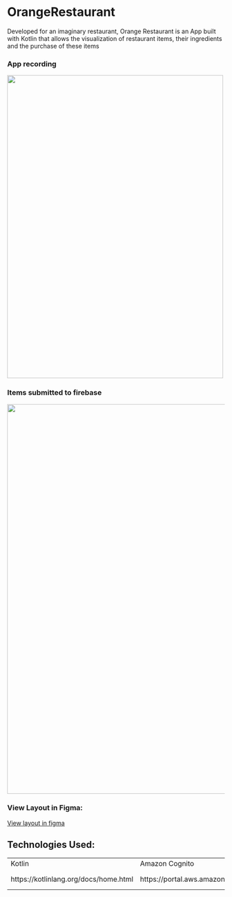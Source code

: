 # OrangeRestaurant

Developed for an imaginary restaurant, Orange Restaurant is an App built with Kotlin that allows the visualization of restaurant items, their ingredients and the purchase of these items

<div>
 <h3>App recording</h3>
 <img src="https://github.com/Vinicius-O-Neves/OrangeRestaurant/blob/main/App_Orange_Restaurant.gif" align="center" width="500" height="700">
 <h3>Items submitted to firebase</h3>
<img src="https://github.com/Vinicius-O-Neves/OrangeRestaurant/blob/main/OrangeRestaurant_Firebase.gif" align="center" width="800" height="900">
</div>

### View Layout in Figma:
<a href="https://www.figma.com/file/lbwZw58oqByoTLvpV4nVFA/Untitled?node-id=0%3A1">View layout in figma</a>
 
 ## Technologies Used:
<table>
  <tr>
    <td>Kotlin</td>
    <td>Amazon Cognito</td>
    <td>ROOM</td>
    <td>SQLite</td>
    <td>Firebase</td>
    <td>Coroutine</td>
    <td>DataStore</td>
  </tr>
    <tr>
    <td>https://kotlinlang.org/docs/home.html</td>
    <td>https://portal.aws.amazon.com/billing/signup#/start/email</td>
    <td>https://developer.android.com/training/data-storage/room</td>
    <td>https://developer.android.com/training/data-storage/sqlite</td>
    <td>https://firebase.google.com/docs/auth/android/google-signin?hl=pt-br</td>
    <td>https://developer.android.com/kotlin/coroutines</td>
    <td>https://developer.android.com/topic/libraries/architecture/datastore?hl=pt-br</td>
  </tr>
</table>
